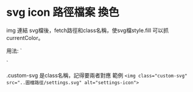 # svg icon 路徑檔案 換色
img 連結 svg檔後，fetch路徑和class名稱，使svg檔style.fill 可以抓 currentColor。

用法:
`
<script>
  svg_icon('.custom-svg', 'currentColor');
</script>`
.custom-svg 是class名稱，記得要兩者對應
範例
`<img class="custom-svg" src="..圖檔路徑/settings.svg" alt="settings-icon">`
